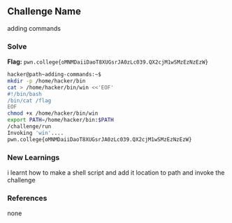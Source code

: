 ## Challenge Name
adding commands 

### Solve
**Flag:** `pwn.college{oMNMDaiiDaoT8XUGsrJA0zLc039.QX2cjM1wSMzEzNzEzW}`

```bash
hacker@path~adding-commands:~$ 
mkdir -p /home/hacker/bin
cat > /home/hacker/bin/win <<'EOF'
#!/bin/bash
/bin/cat /flag
EOF
chmod +x /home/hacker/bin/win
export PATH=/home/hacker/bin:$PATH
/challenge/run
Invoking 'win'....
pwn.college{oMNMDaiiDaoT8XUGsrJA0zLc039.QX2cjM1wSMzEzNzEzW}
```

### New Learnings
i learnt how to make a shell script and add it location to path and invoke the challenge 

### References 
none
